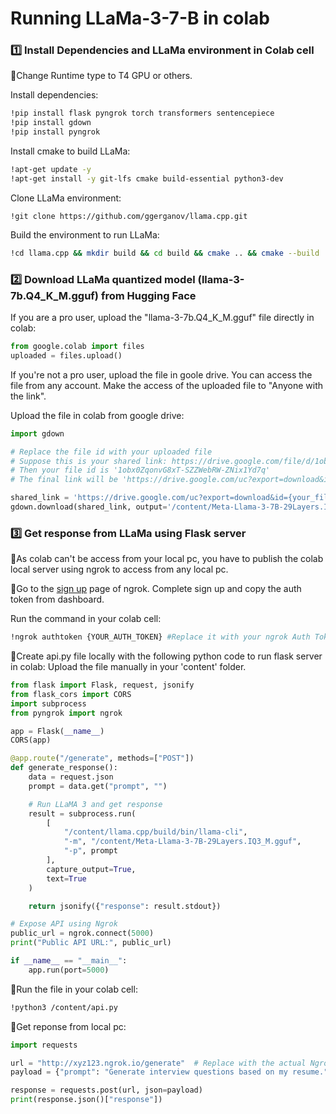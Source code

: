 # Running LLaMa-3-7-B in colab

### **1️⃣ Install Dependencies and LLaMa environment in Colab cell**
📌Change Runtime type to T4 GPU or others.

Install dependencies:
```sh
!pip install flask pyngrok torch transformers sentencepiece
!pip install gdown
!pip install pyngrok
```

Install cmake to build LLaMa:
```sh
!apt-get update -y
!apt-get install -y git-lfs cmake build-essential python3-dev
```

Clone LLaMa environment:
```sha
!git clone https://github.com/ggerganov/llama.cpp.git
```

Build the environment to run LLaMa:
```sh
!cd llama.cpp && mkdir build && cd build && cmake .. && cmake --build . --parallel
```

### **2️⃣ Download LLaMa quantized model (llama-3-7b.Q4_K_M.gguf) from Hugging Face**
If you are a pro user, upload the "llama-3-7b.Q4_K_M.gguf" file directly in colab:
```python
from google.colab import files
uploaded = files.upload()
```

If you're not a pro user, upload the file in goole drive. You can access the file from any account.
Make the access of the uploaded file to "Anyone with the link".

Upload the file in colab from google drive:
```python
import gdown

# Replace the file id with your uploaded file
# Suppose this is your shared link: https://drive.google.com/file/d/1obx0ZlonvG8xT-SZZWKbRW-ZNix1Yd7q/view?usp=drivesdk
# Then your file id is '1obx0ZqonvG8xT-SZZWebRW-ZNix1Yd7q'
# The final link will be 'https://drive.google.com/uc?export=download&id={1obx0ZqonvG8xT-SZZWebRW-ZNix1Yd7q}'

shared_link = 'https://drive.google.com/uc?export=download&id={your_file_id}'
gdown.download(shared_link, output='/content/Meta-Llama-3-7B-29Layers.IQ3_M.gguf', quiet=False)
```

### **3️⃣ Get response from LLaMa using Flask server**
📌As colab can't be access from your local pc, you have to publish the colab local server using ngrok to access from any local pc.

📌Go to the [sign up](https://dashboard.ngrok.com/signup) page of ngrok. Complete sign up and copy the auth token from dashboard.

Run the command in your colab cell:
```sh
!ngrok authtoken {YOUR_AUTH_TOKEN} #Replace it with your ngrok Auth Token
```

📌Create api.py file locally with the following python code to run flask server in colab:
 Upload the file manually in your 'content' folder.
```python
from flask import Flask, request, jsonify
from flask_cors import CORS
import subprocess
from pyngrok import ngrok

app = Flask(__name__)
CORS(app)

@app.route("/generate", methods=["POST"])
def generate_response():
    data = request.json
    prompt = data.get("prompt", "")

    # Run LLaMA 3 and get response
    result = subprocess.run(
        [
            "/content/llama.cpp/build/bin/llama-cli", 
            "-m", "/content/Meta-Llama-3-7B-29Layers.IQ3_M.gguf", 
            "-p", prompt
        ],
        capture_output=True,
        text=True
    )

    return jsonify({"response": result.stdout})

# Expose API using Ngrok
public_url = ngrok.connect(5000)
print("Public API URL:", public_url)

if __name__ == "__main__":
    app.run(port=5000)


```

📌Run the file in your colab cell:
```sh
!python3 /content/api.py
```


📌Get reponse from local pc:
```python
import requests

url = "http://xyz123.ngrok.io/generate"  # Replace with the actual Ngrok URL
payload = {"prompt": "Generate interview questions based on my resume."}

response = requests.post(url, json=payload)
print(response.json()["response"])
```
